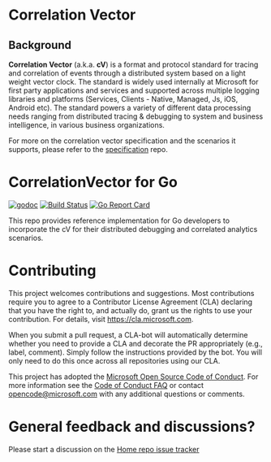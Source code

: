 # Correlation Vector

## Background

**Correlation Vector** (a.k.a. **cV**) is a format and protocol standard for tracing and correlation of events through a distributed system based on a light weight vector clock.
The standard is widely used internally at Microsoft for first party applications and services and supported across multiple logging libraries and platforms (Services, Clients - Native, Managed, Js, iOS, Android etc). The standard powers a variety of different data processing needs ranging from distributed tracing & debugging to system and business intelligence, in various business organizations.

For more on the correlation vector specification and the scenarios it supports, please refer to the [specification](https://github.com/Microsoft/CorrelationVector) repo.

# CorrelationVector for Go

[![godoc](https://godoc.org/github.com/Microsoft/CorrelationVector-Go?status.svg)](https://godoc.org/github.com/Microsoft/CorrelationVector-Go)
[![Build Status](https://travis-ci.org/Microsoft/CorrelationVector-Go.svg?branch=master)](https://travis-ci.org/Microsoft/CorrelationVector-Go)
[![Go Report Card](https://goreportcard.com/badge/github.com/Microsoft/CorrelationVector-Go)](https://goreportcard.com/report/github.com/Microsoft/CorrelationVector-Go)

This repo provides reference implementation for Go developers to incorporate the cV for their distributed debugging and correlated analytics scenarios.

# Contributing

This project welcomes contributions and suggestions. Most contributions require you to
agree to a Contributor License Agreement (CLA) declaring that you have the right to,
and actually do, grant us the rights to use your contribution. For details, visit
https://cla.microsoft.com.

When you submit a pull request, a CLA-bot will automatically determine whether you need
to provide a CLA and decorate the PR appropriately (e.g., label, comment). Simply follow the
instructions provided by the bot. You will only need to do this once across all repositories using our CLA.

This project has adopted the [Microsoft Open Source Code of Conduct](https://opensource.microsoft.com/codeofconduct/).
For more information see the [Code of Conduct FAQ](https://opensource.microsoft.com/codeofconduct/faq/)
or contact [opencode@microsoft.com](mailto:opencode@microsoft.com) with any additional questions or comments.

# General feedback and discussions?
Please start a discussion on the [Home repo issue tracker](https://github.com/Microsoft/CorrelationVector-Go/issues) 
